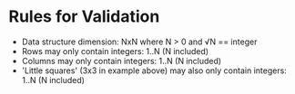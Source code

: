 # Rules for Validation

* Data structure dimension: NxN where N > 0 and √N == integer
* Rows may only contain integers: 1..N (N included)
* Columns may only contain integers: 1..N (N included)
* 'Little squares' (3x3 in example above) may also only contain integers: 1..N (N included)

